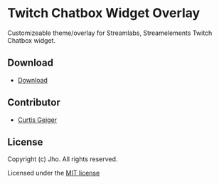 # Twitch Chatbox Widget Overlay
Customizeable theme/overlay for Streamlabs, Streamelements Twitch Chatbox widget.

<!--
https://user-images.githubusercontent.com/65335648/118496278-8d434a80-b756-11eb-83fa-42125c71412b.mp4

Video above: Pink with Gifs theme. -->

## Download
- [Download](https://jhoooooo.github.io/chatbox/)

## Contributor
* [Curtis Geiger](https://github.com/curtissimo41)


## License
Copyright (c) Jho. All rights reserved.

Licensed under the [MIT license](https://github.com/jhoooooo/chatbox/blob/master/LICENSE)